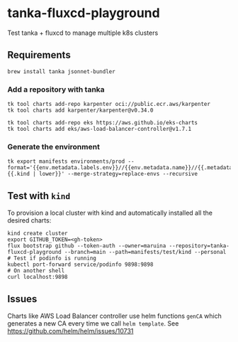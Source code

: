 # tanka-fluxcd-playground
Test tanka + fluxcd to manage multiple k8s clusters

## Requirements

```shell
brew install tanka jsonnet-bundler
```

### Add a repository with tanka
```shell
tk tool charts add-repo karpenter oci://public.ecr.aws/karpenter
tk tool charts add karpenter/karpenter@v0.34.0

tk tool charts add-repo eks https://aws.github.io/eks-charts
tk tool charts add eks/aws-load-balancer-controller@v1.7.1
```

### Generate the environment

```shell
tk export manifests environments/prod --format='{{env.metadata.labels.env}}//{{env.metadata.name}}//{{.metadata.name}}-{{.kind | lower}}' --merge-strategy=replace-envs --recursive
```

## Test with `kind`

To provision a local cluster with kind and automatically installed all the desired charts:

```shell
kind create cluster
export GITHUB_TOKEN=<gh-token>
flux bootstrap github --token-auth --owner=maruina --repository=tanka-fluxcd-playground --branch=main --path=manifests/test/kind --personal
# Test if podinfo is running
kubectl port-forward service/podinfo 9898:9898
# On another shell
curl localhost:9898
```

## Issues

Charts like AWS Load Balancer controller use helm functions `genCA` which generates a new CA every time we call `helm template`. See https://github.com/helm/helm/issues/10731
